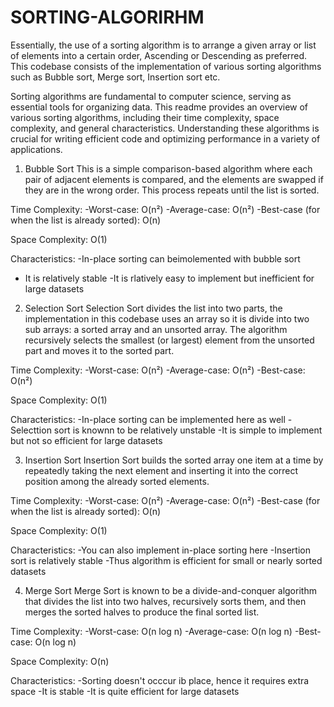 # SORTING-ALGORIRHM

  Essentially, the use of a sorting algorithm is to arrange a given array or list of elements into 
a certain order, Ascending or Descending as preferred. This codebase consists of the implementation of various sorting algorithms such as Bubble sort, Merge sort, Insertion sort etc.

Sorting algorithms are fundamental to computer science, serving as essential tools for organizing data. This readme provides an overview of various sorting algorithms, including their time complexity, space complexity, and general characteristics.
 Understanding these algorithms is crucial for writing efficient code and optimizing performance in a variety of applications.

1. Bubble Sort
This is a simple comparison-based algorithm where each pair of adjacent elements is compared, and the elements are swapped if they are in the wrong order. This process repeats until the list is sorted.

Time Complexity:
-Worst-case: O(n²)
-Average-case: O(n²)
-Best-case (for when the list is already sorted): O(n) 

Space Complexity:
O(1)

Characteristics:
-In-place sorting can beimolemented with bubble sort
- It is relatively stable
-It is rlatively easy to implement but inefficient for large datasets

2. Selection Sort
Selection Sort divides the list into two parts, the implementation in this codebase uses an array so it is divide into two sub arrays: a sorted array and an unsorted array. The algorithm recursively selects the smallest (or largest) element from the unsorted part and moves it to the sorted part.

Time Complexity:
-Worst-case: O(n²)
-Average-case: O(n²)
-Best-case: O(n²)

Space Complexity:
O(1)

Characteristics:
-In-place sorting can be implemented here as well
-Selecttion sort is knownn to be relatively unstable
-It is simple to implement but not so efficient for large datasets

3. Insertion Sort
Insertion Sort builds the sorted array one item at a time by repeatedly taking the next element and inserting it into the correct position among the already sorted elements.

Time Complexity:
-Worst-case: O(n²)
-Average-case: O(n²)
-Best-case (for when the list is already sorted): O(n) 

Space Complexity:
O(1)

Characteristics:
-You can also implement in-place sorting here
-Insertion sort is relatively stable
-Thus algorithm is efficient for small or nearly sorted datasets

4. Merge Sort
Merge Sort is known to be a divide-and-conquer algorithm that divides the list into two halves, recursively sorts them, and then merges the sorted halves to produce the final sorted list.

Time Complexity:
-Worst-case: O(n log n)
-Average-case: O(n log n)
-Best-case: O(n log n)

Space Complexity:
O(n)

Characteristics:
-Sorting doesn't occcur ib place, hence it requires extra space 
-It is stable
-It is quite efficient for large datasets
